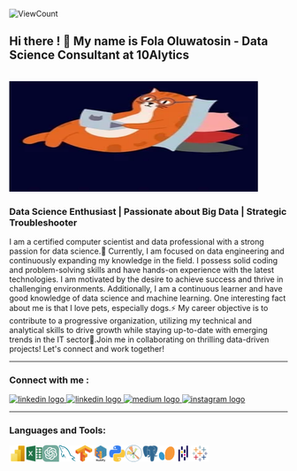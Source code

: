 <!--**SadeTosin/SadeTosin** is a ✨ _special_ ✨ repository because its `README.md` (this file) appears on your GitHub profile.-->
![ViewCount](https://views.whatilearened.today/views/github/SadeTosin/README.md.svg?cache=remove)
<h2 align="left">Hi there ! 👋 My name is Fola Oluwatosin - Data Science Consultant at 10Alytics </h2> 
<br clear="both">
<img align="centre" width="450" height="200" src="assets/2000w.webp"  />
<h3 align="left">Data Science Enthusiast  |  Passionate about Big Data  |  Strategic Troubleshooter </h3> 
I am a certified computer scientist and data professional with a strong passion for data science.🔭  Currently, I am focused on data engineering and continuously expanding my knowledge in the field. I possess solid coding and problem-solving skills and have hands-on experience with the latest technologies. I am motivated by the desire to achieve success and thrive in challenging environments. Additionally, I am a continuous learner and have good knowledge of data science and machine learning. One interesting fact about me is that I love pets, especially dogs.⚡ My career objective is to contribute to a progressive organization, utilizing my technical and analytical skills to drive growth while staying up-to-date with emerging trends in the IT sector🌟.Join me in collaborating on thrilling data-driven projects! Let's connect and work together!
<br clear="both">
 <hr>
 <h3>Connect with me :</h3>
<div align="left">
  <a href="https://www.linkedin.com/in/fola-oluwatosin-05b73023a/" target="_blank">
    <img src="https://img.shields.io/static/v1?message=LinkedIn&logo=linkedin&label=&color=0077B5&logoColor=white&labelColor=&style=for-the-badge" height="35" alt="linkedin logo"  />
  </a>
 <a href="https://public.tableau.com/app/profile/folasade.oluwatosin" target="_blank">
    <img src="https://img.shields.io/badge/Tableau-E97627?style=for-the-badge&logo=Tableau&logoColor=white" height="35" alt="linkedin logo"  />
  </a>
  <a href="https://medium.com/@folaoluwatosin" target="_blank">
    <img src="https://img.shields.io/badge/Medium-12100E?style=for-the-badge&logo=medium&logoColor=white)" height="35" alt="medium logo"  />
     <a href="https://www.instagram.com/tech_with_fola/" target="_blank">
    <img src="https://img.shields.io/static/v1?message=Instagram&logo=instagram&label=&color=E4405F&logoColor=white&labelColor=&style=for-the-badge" height="35"  alt="instagram logo"  />
  </a>
  </a>
</div>
<hr>
 
### Languages and Tools:

<img align="left" alt="PowerBI" width="30px" height="30px" src="assets/PowerBI .png" />
<img align="left" alt="excel" width="30px" height="30px" src="assets/excel .png" />
<img align="left" alt="ChatGPT" width="30px" height="30px" src="assets/ChatGPT.png" />
<img align="left" alt="mysql" width="30px" height="30px" src="assets/mysql .png" />
<img align="left" alt="postgresql" width="30px" height="30px" src="files/Tensorflow.png" />
<img align="left" alt="numpy" width="30px" height="30px" src="assets/numpy .png" />
<img align="left" alt="python" width="30px" height="30px" src="assets/python .png" />
<img align="left" alt="matplotlib" width="30px" height="30px" src="assets/matplotlib.png" />
<img align="left" alt="postgresql" width="30px" height="30px" src="assets/postgresql .png" />
<img align="left" alt="numpy" width="30px" height="30px" src="files/scikit-learn.png" />
<img align="left" alt="pandas" width="30px" height="30px" src="assets/pandas .png" />
<img align="left" alt="tableau" width="30px" height="30px" src="assets/tableau .png" />

<br>
<br>



 

